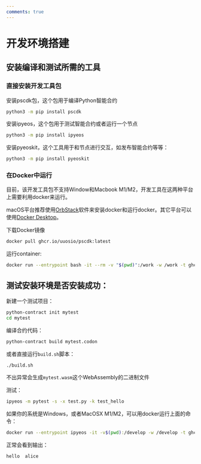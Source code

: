 ```yaml
---
comments: true
---
```


# 开发环境搭建

## 安装编译和测试所需的工具

### 直接安装开发工具包

安装pscdk包，这个包用于编译Python智能合约

```bash
python3 -m pip install pscdk
```

安装ipyeos，这个包用于测试智能合约或者运行一个节点

```bash
python3 -m pip install ipyeos
```

安装pyeoskit，这个工具用于和节点进行交互，如发布智能合约等等：

```bash
python3 -m pip install pyeoskit
```

### 在Docker中运行

目前，该开发工具包不支持Window和Macbook M1/M2，开发工具在这两种平台上需要利用docker来运行。

macOS平台推荐使用[OrbStack](https://orbstack.dev/download)软件来安装docker和运行docker。其它平台可以使用[Docker Desktop](https://www.docker.com/products/docker-desktop)。


下载Docker镜像

```bash
docker pull ghcr.io/uuosio/pscdk:latest
```

运行container:

```bash
docker run --entrypoint bash -it --rm -v "$(pwd)":/work -w /work -t ghcr.io/uuosio/pscdk
```


## 测试安装环境是否安装成功：

新建一个测试项目：

```bash
python-contract init mytest
cd mytest
```

编译合约代码：
```bash
python-contract build mytest.codon
```

或者直接运行`build.sh`脚本：

```bash
./build.sh
```


不出异常会生成`mytest.wasm`这个WebAssembly的二进制文件

测试：

```bash
ipyeos -m pytest -s -x test.py -k test_hello
```

如果你的系统是Windows，或者MacOSX M1/M2，可以用docker运行上面的命令：

```bash
docker run --entrypoint ipyeos -it -v$(pwd):/develop -w /develop -t ghcr.io/uuosio/ipyeos -m pytest -s -x test.py -k test_hello
```

正常会看到输出：

```
hello  alice
```
